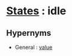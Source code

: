 # [States][1] : idle

## Hypernyms

  - General : [value](/The_Basics/General/value.md)

[1]: README.md
